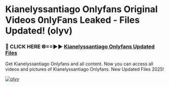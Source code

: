 # Kianelyssantiago Onlyfans Original Videos 0nlyFans Leaked - Files Updated! (olyv)

<h3>🔴 CLICK HERE 🌐==►► <a href="https://tinyurl.com/ehrbuxhb" rel="nofollow">Kianelyssantiago Onlyfans Updated Files</a></h3>

Get Kianelyssantiago Onlyfans and all content. Now you can access all videos and pictures of Kianelyssantiago Onlyfans. New Updated Files 2025!

[![olyv](https://i.imgur.com/lVYEuWS.gif)](https://tinyurl.com/ehrbuxhb)
